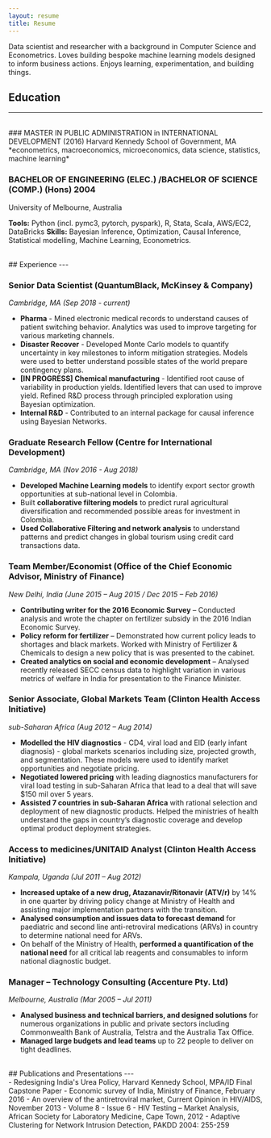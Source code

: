 ```yaml
---
layout: resume 
title: Resume
---
```

Data scientist and researcher with a background in Computer Science and Econometrics. Loves building bespoke machine learning models designed to inform business actions. Enjoys learning, experimentation, and building things.

## Education
---
<br>
### MASTER IN PUBLIC ADMINISTRATION in INTERNATIONAL DEVELOPMENT 	 (2016)
Harvard Kennedy School of Government, MA<br>
*econometrics, macroeconomics, microeconomics, data science, statistics, machine learning*

###  BACHELOR OF ENGINEERING (ELEC.) /BACHELOR OF SCIENCE (COMP.) (Hons) 	2004
University of Melbourne, Australia

**Tools:** Python (incl. pymc3, pytorch, pyspark), R, Stata, Scala, AWS/EC2, DataBricks
**Skills:** Bayesian Inference, Optimization, Causal Inference, Statistical modelling, Machine Learning, Econometrics.

<br>
## Experience
---
<br>

### Senior Data Scientist (QuantumBlack, McKinsey & Company)
*Cambridge, MA (Sep 2018 - current)*
- **Pharma** - Mined electronic medical records to understand causes of patient switching behavior. Analytics was used to improve targeting for various marketing channels.  
- **Disaster Recover** - Developed Monte Carlo models to quantify uncertainty in key milestones to inform mitigation strategies. Models were used to better understand possible states of the world prepare contingency plans.
- **[IN PROGRESS] Chemical manufacturing** - Identified root cause of variability in production yields. Identified levers that can used to improve yield. Refined R&D process through principled exploration using Bayesian optimization.
- **Internal R&D** - Contributed to an internal package for causal inference using Bayesian Networks.

### Graduate Research Fellow (Centre for International Development)
*Cambridge, MA (Nov 2016 - Aug 2018)*

-	**Developed Machine Learning models** to identify export sector growth opportunities at sub-national level in Colombia.
-	Built **collaborative filtering models** to predict rural agricultural diversification and recommended possible areas for investment in Colombia.
-	**Used Collaborative Filtering and network analysis** to understand patterns and predict changes in global tourism using credit card transactions data.

### Team Member/Economist  (Office of the Chief Economic Advisor, Ministry of Finance)
*New Delhi, India (June 2015 – Aug 2015 / Dec 2015 – Feb 2016)*

- **Contributing writer for the 2016 Economic Survey** – Conducted analysis and wrote the chapter on fertilizer subsidy in the 2016 Indian Economic Survey.
-	**Policy reform for fertilizer** – Demonstrated how current policy leads to shortages and black markets. Worked with Ministry of Fertilizer & Chemicals to design a new policy that is was presented to the cabinet.
-	**Created analytics on social and economic development** – Analysed recently released SECC census data to highlight variation in various metrics of welfare in India for presentation to the Finance Minister.

### Senior Associate, Global Markets Team (Clinton Health Access Initiative)
*sub-Saharan Africa (Aug 2012 – Aug 2014)*

- **Modelled the HIV diagnostics** - CD4, viral load and EID (early infant diagnosis) - global markets scenarios including size, projected growth, and segmentation. These models were used to identify market opportunities and negotiate pricing.
- **Negotiated lowered pricing** with leading diagnostics manufacturers for viral load testing in sub-Saharan Africa that lead to a deal that will save $150 mil over 5 years.
- **Assisted 7 countries in sub-Saharan Africa** with rational selection and deployment of new diagnostic products. Helped the ministries of health understand the gaps in country’s diagnostic coverage and develop optimal product deployment strategies.

### Access to medicines/UNITAID Analyst (Clinton Health Access Initiative)
*Kampala, Uganda (Jul 2011 – Aug 2012)*

-	**Increased uptake of a new drug, Atazanavir/Ritonavir (ATV/r)** by 14% in one quarter by driving policy change at Ministry of Health and assisting major implementation partners with the transition.
- **Analysed consumption and issues data to forecast demand** for paediatric and second line anti-retroviral medications (ARVs) in country to determine national need for ARVs.
- On behalf of the Ministry of Health, **performed a quantification of the national need** for all critical lab reagents and consumables to inform national diagnostic budget.

### Manager – Technology Consulting (Accenture Pty. Ltd)
*Melbourne, Australia (Mar 2005 – Jul 2011)*

-	**Analysed business and technical barriers, and designed solutions** for numerous organizations in public and private sectors including Commonwealth Bank of Australia, Telstra and the Australia Tax Office.
-	**Managed large budgets and lead teams** up to 22 people to deliver on tight deadlines.

<br>
## Publications and Presentations
---
<br>
- Redesigning India's Urea Policy, Harvard Kennedy School, MPA/ID Final Capstone Paper
-	Economic survey of India, Ministry of Finance, February 2016
-	An overview of the antiretroviral market, Current Opinion in HIV/AIDS, November 2013 - Volume 8 - Issue 6
-	HIV Testing – Market Analysis, African Society for Laboratory Medicine, Cape Town, 2012
-	Adaptive Clustering for Network Intrusion Detection, PAKDD 2004: 255-259
